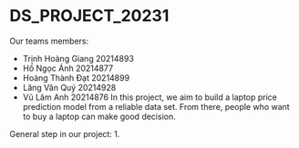 # DS_PROJECT_20231
Our teams members:
  - Trịnh Hoàng Giang 20214893
  - Hồ Ngọc Ánh 20214877
  - Hoàng Thành Đạt 20214899
  - Lăng Văn Quý 20214928
  - Vũ Lâm Anh 20214876
In this project, we aim to build a laptop price prediction model from a reliable data set. From there, people who want to buy a laptop can make good decision.

General step in our project:
  1. 
   
